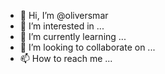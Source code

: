 - 👋 Hi, I’m @oliversmar
- 👀 I’m interested in ...
- 🌱 I’m currently learning ...
- 💞️ I’m looking to collaborate on ...
- 📫 How to reach me ...

<!---
oliversmar/oliversmar is a ✨ special ✨ repository because its `README.md` (this file) appears on your GitHub profile.
You can click the Preview link to take a look at your changes.
--->
